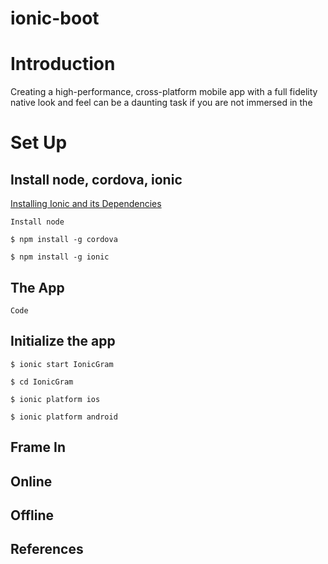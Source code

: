 ionic-boot
==========

# Introduction
Creating a high-performance, cross-platform mobile app with a full fidelity native look and feel
can be a daunting task if you are not immersed in the 

# Set Up
## Install node, cordova, ionic
[Installing Ionic and its Dependencies](http://ionicframework.com/docs/guide/installation.html)

```
Install node
```

```
$ npm install -g cordova
```

```
$ npm install -g ionic
```

## The App

```
Code
```

## Initialize the app

```
$ ionic start IonicGram

$ cd IonicGram

$ ionic platform ios

$ ionic platform android
```

## Frame In

## Online

## Offline

## References

